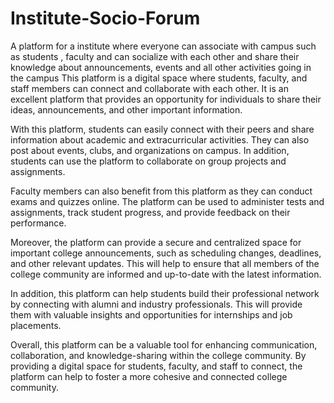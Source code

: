 # Institute-Socio-Forum
A platform for a institute where everyone can associate with campus such as students , faculty and can socialize with each other and share their knowledge about announcements, events and all other activities going in the  campus
This platform is a digital space where students, faculty, and staff members can connect and collaborate with each other. It is an excellent platform that provides an opportunity for individuals to share their ideas, announcements, and other important information.

With this platform, students can easily connect with their peers and share information about academic and extracurricular activities. They can also post about events, clubs, and organizations on campus. In addition, students can use the platform to collaborate on group projects and assignments.

Faculty members can also benefit from this  platform as they can conduct exams and quizzes online. The platform can be used to administer tests and assignments, track student progress, and provide feedback on their performance.

Moreover, the platform can provide a secure and centralized space for important college announcements, such as scheduling changes, deadlines, and other relevant updates. This will help to ensure that all members of the college community are informed and up-to-date with the latest information.

In addition, this platform can help students build their professional network by connecting with alumni and industry professionals. This will provide them with valuable insights and opportunities for internships and job placements.

Overall, this platform can be a valuable tool for enhancing communication, collaboration, and knowledge-sharing within the college community. By providing a digital space for students, faculty, and staff to connect, the platform can help to foster a more cohesive and connected college community.




